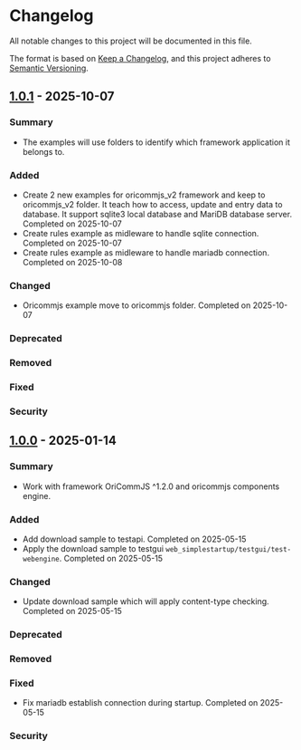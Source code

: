 # Changelog

All notable changes to this project will be documented in this file.

The format is based on [Keep a Changelog](https://keepachangelog.com/en/1.0.0/),
and this project adheres to [Semantic Versioning](https://semver.org/spec/v2.0.0.html).

## [1.0.1] - 2025-10-07

### Summary

- The examples will use folders to identify which framework application it belongs to.

### Added

- Create 2 new examples for oricommjs_v2 framework and keep to oricommjs_v2 folder. It teach how to access, update and entry data to database. It support sqlite3 local database and MariDB database server. Completed on 2025-10-07
- Create rules example as midleware to handle sqlite connection. Completed on 2025-10-07
- Create rules example as midleware to handle mariadb connection. Completed on 2025-10-08

### Changed

- Oricommjs example move to oricommjs folder. Completed on 2025-10-07

### Deprecated

### Removed

### Fixed

### Security

[1.0.1]: https://github.com/wkloh76/oricommjs_examples/releases/tag/1.0.1

## [1.0.0] - 2025-01-14

### Summary

- Work with framework OriCommJS ^1.2.0 and oricommjs components engine.

### Added

- Add download sample to testapi. Completed on 2025-05-15
- Apply the download sample to testgui `web_simplestartup/testgui/test-webengine`. Completed on 2025-05-15

### Changed

- Update download sample which will apply content-type checking. Completed on 2025-05-15

### Deprecated

### Removed

### Fixed

- Fix mariadb establish connection during startup. Completed on 2025-05-15

### Security

[1.0.0]: https://github.com/wkloh76/oricommjs_examples/releases/tag/1.0.0
